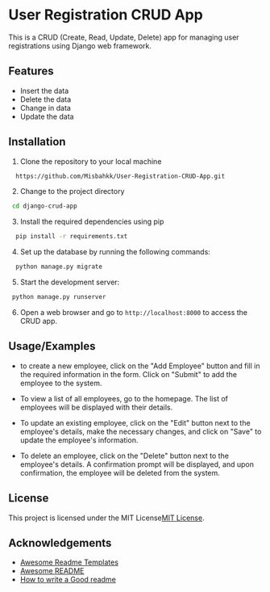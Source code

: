 
# User Registration CRUD App


This is a CRUD (Create, Read, Update, Delete) app for managing user registrations using Django web framework.



## Features

- Insert the data
- Delete the data
- Change in data
- Update the data


## Installation

1. Clone the repository to your local machine

```bash
  https://github.com/Misbahkk/User-Registration-CRUD-App.git
```
2. Change to the project directory

```bash
 cd django-crud-app

```
3. Install the required dependencies using pip

```bash
  pip install -r requirements.txt

```
4. Set up the database by running the following commands:

```bash
  python manage.py migrate

```
5. Start the development server:

```bash
 python manage.py runserver

```
6. Open a web browser and go to `http://localhost:8000` to access the CRUD app.

    
## Usage/Examples

- to create a new employee, click on the "Add Employee" button and fill in the required information in the form. Click on "Submit" to add the employee to the system.

- To view a list of all employees, go to the homepage. The list of employees will be displayed with their details.

- To update an existing employee, click on the "Edit" button next to the employee's details, make the necessary changes, and click on "Save" to update the employee's information.

- To delete an employee, click on the "Delete" button next to the employee's details. A confirmation prompt will be displayed, and upon confirmation, the employee will be deleted from the system.

## License

This project is licensed under the MIT License[MIT License](https://choosealicense.com/licenses/mit/).


## Acknowledgements

 - [Awesome Readme Templates](https://awesomeopensource.com/project/elangosundar/awesome-README-templates)
 - [Awesome README](https://github.com/matiassingers/awesome-readme)
 - [How to write a Good readme](https://bulldogjob.com/news/449-how-to-write-a-good-readme-for-your-github-project)

